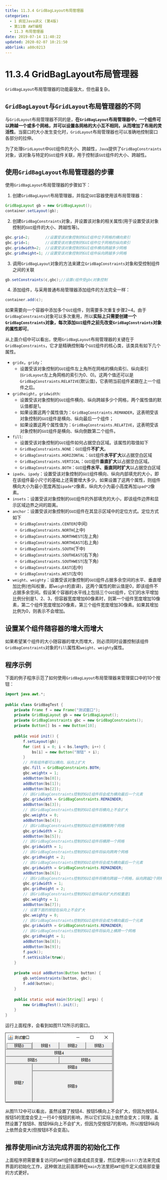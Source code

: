 ```yaml
---
title: 11.3.4 GridBagLayout布局管理器
categories: 
  - 1 疯狂Java讲义 (第4版)
  - 第11章 AWT编程
  - 11.3 布局管理器
date: 2019-07-14 11:40:22
updated: 2020-02-07 10:21:50
abbrlink: a80c0213
---
```

# 11.3.4 GridBagLayout布局管理器

`GridBagLayout`布局管理器的功能最强大，但也最复杂。

## `GridBagLayout`与`GridLayout`布局管理器的不同
与`GridLayout`布局管理器不同的是，**在`GridBagLayout`布局管理器中，一个组件可以跨越一个或多个网格，并可以设置各网格的大小互不相同，从而增加了布局的灵活性**。当窗口的大小发生变化时，`GridLayout`布局管理器也可以准确地控制窗口各部分的拉伸。

为了处理`GridLayout`中`GUI`组件的大小、跨越性，`Java`提供了`GridBagConstraints`对象，该对象与特定的`GUI`组件关联，用于控制该`GUI`组件的大小、跨越性。

## 使用`GridBagLayout`布局管理器的步骤

使用`GridBagLayout`布局管理器的步骤如下：

1. 创建`GridBagLayout`布局管理器，并指定`GUI`容器使用该布局管理器：
```java
GridBagLayout gb = new GridBagLayout();
container.setLayout(gb);
```
2. 创建`GridBagConstraints`对象，并设置该对象的相关属性(用于设置受该对象控制的`GUI`组件的大小、跨越性等)。
```java
gbc.grid=2;       //设置受该对象控制的GUI组件位于网格的横向索引
gbc.grid=1;       //设置受该对象控制的GUI组件位于网格的纵向索引
gbc.gridwidth=2;  //设置受该对象控制的GUI组件横向跨越多少网格
gbc.gridheight=1; //设置受该对象控制的GUI组件纵向跨越多少网格
```
3. 调用`GridBagLayout`对象的方法来建立`GridBagConstraints`对象和受控制组件之间的关联
```java
gb.setConstraints(c,gbc);//设置c组件受gbc对象控制
```
4. 添加组件，与采用普通布局管理器添加组件的方法完全一样：
```java
container.add(c);
```

如果需要向一个容器中添加多个`GUI`组件，则需要多次重复步骤2~4。由于`GridBagConstraints`对象可以多次重用，所以**实际上只需要创建一个`GridBagConstraints`对象，每次添加`GUI`组件之前先改变`GridBagConstraints`对象的属性即可**。

从上面介绍中可以看出，使用`GridBagLayout`布局管理器的关键在于`GridBagConstraints`，它才是精确控制每个`GUI`组件的核心类，该类具有如下几个属性。


- `gridx`，`gridy`：
  - 设置受该对象控制的`GUI`组件左上角所在网格的横向索引、纵向索引(`GridLayout`左上角网格的索引为0、0)。这两个值还可以是`GridBagConstraints`.`RELATIVE`(默认值)，它表明当前组件紧跟在上一个组件之后。
- `gridheight`，`gridwidth`:
  - 设置受该对象控制的`GUI`组件横向、纵向跨越多少个网格，两个属性值的默认值都是1。
  - 如果设置这两个属性值为：`GridBagConstraints.REMANDER`，这表明受该对象控制的`GUI`组件是横向、纵向最后一个组件；
  - 如果设置这两个属性值为：`GridBagConstraints.RELATIVE`，这表明受该对象控制的`GUI`组件是横向、纵向倒数第二个组件。
- `fill`:
  - 设置受该对象控制的`GUI`组件如何占据空白区域。该属性的取值如下
  - `GridBagConstraints.NONE`：`GUI`组件**不扩大**。
  - `GridBagConstraints.HORIZONTAL`：`GUI`组件**水平扩大**以占据空白区域
  - `GridBagConstraints.VERTICAL`：`GUI`组件**垂直扩大**以占据空白区域。
  - `GridBagConstraints.BOTH`：`GUI`组**件水平、垂直同时扩大**以占据空白区域
- `ipadx`、`ipady`：设置受该对象控制的`GUI`组件横向、纵向内部填充的大小，即在该组件最小尺寸的基础上还需要增大多少。如果设置了这两个属性，则组件横向大小为最小宽度再加`ipade*2`像素，纵向大小为最小高度再加`ipad*2`像素。
- `insets`：设置受该对象控制的`GUI`组件的外部填充的大小，即该组件边界和显示区域边界之间的距离。
- `anchor`：设置受该对象控制的`GUI`组件在其显示区域中的定位方式。定位方式如下
  - `GridBagConstraints.CENTER`(中间)
  - `GridBagConstraints.NORTH`(上中)
  - `GridBagConstraints.NORTHWEST`(左上角)
  - `GridBagConstraints.NORTHEAST`(右上角)
  - `GridBagConstraints.SOUTH`(下中)
  - `GridBagConstraints.SOUTHEAST`(右下角)
  - `GridBagConstraints.SOUTHWEST`(左下角)
  - `GridBagConstraints.EAST`(右中)
  - `GridBagConstraints.WEST`(左中)
- `weight`、`weighty`：设置受该对象控制的`GUI`组件占据多余空间的水平、垂直增加比例(也叫权重，即`weight`的直译)，这两个属性的默认值是0，即该组件不占据多余空间。假设某个容器的水平线上包括三个`GUI`组件，它们的水平增加比例分别是1、2、3，但容器宽度增加60像素时，则第一个组件宽度增加10像素，第二个组件宽度增加20像素，第三个组件宽度增加30像素。如果其增加比例为0，则表示不会增加。

## 设置某个组件随容器的增大而增大
如果希望某个组件的大小随容器的増大而増大，则必须同时设置控制该组件`GridBagConstraints`对象的`fill`属性和`weight`、`weighty`属性。

## 程序示例
下面的例子程序示范了如何使用`GridBagLayout`布局管理器来管理窗口中的10个按钮：
```java
import java.awt.*;

public class GridBagTest {
    private Frame f = new Frame("测试窗口");
    private GridBagLayout gb = new GridBagLayout();
    private GridBagConstraints gbc = new GridBagConstraints();
    private Button[] bs = new Button[10];

    public void init() {
        f.setLayout(gb);
        for (int i = 0; i < bs.length; i++) {
            bs[i] = new Button("按钮" + i);
        }
        // 所有组件都可以横向、纵向上扩大
        gbc.fill = GridBagConstraints.BOTH;
        gbc.weightx = 1;
        addButton(bs[0]);
        addButton(bs[1]);
        addButton(bs[2]);
        // 该GridBagConstraints控制的GUI组件将会成为横向最后一个元素
        gbc.gridwidth = GridBagConstraints.REMAINDER;
        addButton(bs[3]);
        // 该GridBagConstraints控制的GUI组件将横向上不会扩大
        gbc.weightx = 0;
        addButton(bs[4]);
        // 该GridBagConstraints控制的GUI组件将横跨两个网格
        gbc.gridwidth = 2;
        addButton(bs[5]);
        // 该GridBagConstraints控制的GUI组件将横跨一个网格
        gbc.gridwidth = 1;
        // 该GridBagConstraints控制的GUI组件将纵向跨两个网格
        gbc.gridheight = 2;
        // 该GridBagConstraints控制的GUI组件将会成为横向最后一个元素
        gbc.gridwidth = GridBagConstraints.REMAINDER;
        addButton(bs[6]);
        // 该GridBagConstraints控制的GUI组件将横向跨越一个网格，纵向跨越2个网格。
        gbc.gridwidth = 1;
        gbc.gridheight = 2;
        // 该GridBagConstraints控制的GUI组件纵向扩大的权重是1
        gbc.weighty = 1;
        addButton(bs[7]);
        // 设置下面的按钮在纵向上不会扩大
        gbc.weighty = 0;
        // 该GridBagConstraints控制的GUI组件将会成为横向最后一个元素
        gbc.gridwidth = GridBagConstraints.REMAINDER;
        // 该GridBagConstraints控制的GUI组件将纵向上横跨一个网格
        gbc.gridheight = 1;
        addButton(bs[8]);
        addButton(bs[9]);
        f.pack();
        f.setVisible(true);
    }

    private void addButton(Button button) {
        gb.setConstraints(button, gbc);
        f.add(button);
    }

    public static void main(String[] args) {
        new GridBagTest().init();
    }
}
```
运行上面程序，会看到如图11.12所示的窗口。

![图11.12](https://raw.githubusercontent.com/lanlan2017/images/master/CrazyJavaHandout4/Chapter11/11.3.4/1.png)

从图11.12中可以看出，虽然设置了按钮4、按钮5横向上不会扩大，但因为按钮4、按钮5的宽度会受上一行4个按钮的影响，所以它们实际上依然会变大；同理，虽然设置了按钮8、按钮9纵向上不会扩大，但因为受按钮7的影响，所以按钮9纵向上依然会变大(但按钮8不会变高)。

## 推荐使用init方法完成界面的初始化工作
上面程序把需要重复访问的`AWT`组件设置成成员变量，然后使用`init()`方法来完成界面的初始化工作，这种做法比前面那种在`main`方法里把`AWT`组件定义成局部变量的方式更好。

<!-- CrazyJavaHandout4/Chapter11/11.3.4/ -->
